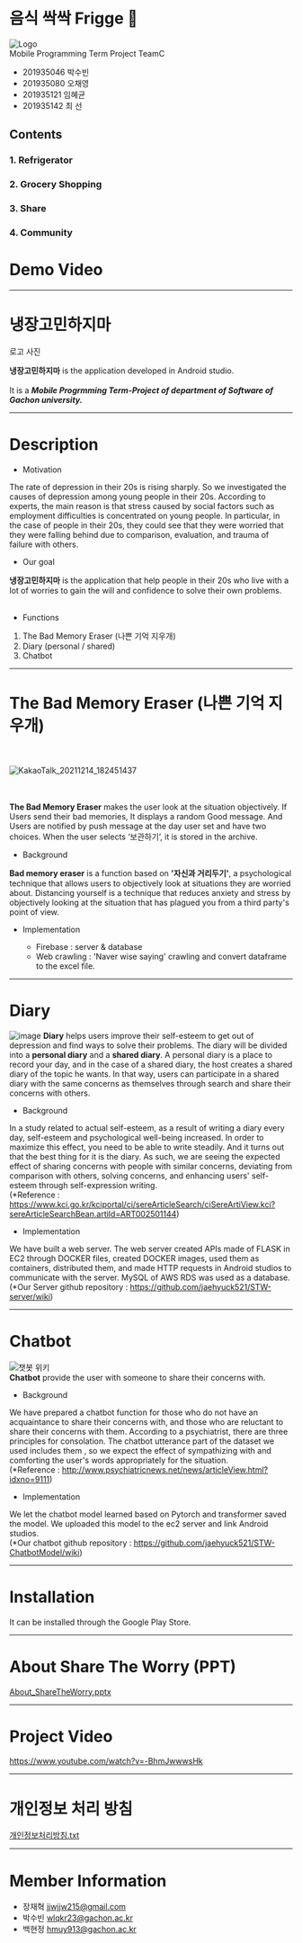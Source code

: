 # 음식 싹싹 Frigge 🥙
![Logo](https://user-images.githubusercontent.com/96913056/173311744-a3eb35f7-8fc3-44ea-a5a5-6f82a70f83cd.png) <br>
Mobile Programming Term Project TeamC <br>
* 201935046 박수빈 <br>
* 201935080 오채영 <br>
* 201935121 임혜균 <br>
* 201935142 최  선 <br>

## Contents
### 1. Refrigerator

### 2. Grocery Shopping

### 3. Share

### 4. Community


# Demo Video


***
# 냉장고민하지마

로고 사진

**냉장고민하지마** is the application developed in Android studio.<br><br>
It is a **_Mobile Progrmming Term-Project of department of Software of Gachon university._**<br>
***
# Description

* Motivation

The rate of depression in their 20s is rising sharply. So we investigated the causes of depression among young people in their 20s. According to experts, the main reason is that stress caused by social factors such as employment difficulties is concentrated on young people. In particular, in the case of people in their 20s, they could see that they were worried that they were falling behind due to comparison, evaluation, and trauma of failure with others.

* Our goal

**냉장고민하지마** is the application that help people in their 20s who live with a lot of worries to gain the will and confidence to solve their own problems.<br><br>

* Functions

1. The Bad Memory Eraser (나쁜 기억 지우개)
2. Diary (personal / shared)
3. Chatbot

***
# The Bad Memory Eraser (나쁜 기억 지우개)
<br><br>
![KakaoTalk_20211214_182451437](https://user-images.githubusercontent.com/94924853/145970540-31c77f50-1800-4c21-ab9f-49ac483f2ac8.jpg)<br><br><br>

**The Bad Memory Eraser** makes the user look at the situation objectively.
If Users send their bad memories, It displays a random Good message. And Users are notified by push message at the day user set and have two choices. When the user selects ‘보관하기’, it is stored in the archive. 

* Background

**Bad memory eraser** is a function based on **'자신과 거리두기'**, a psychological technique that allows users to objectively look at situations they are worried about. Distancing yourself is a technique that reduces anxiety and stress by objectively looking at the situation that has plagued you from a third party's point of view.

* Implementation

   * Firebase : server & database
   * Web crawling : 'Naver wise saying' crawling and convert dataframe to the excel file.

***
# Diary
![image](https://user-images.githubusercontent.com/94924853/145975927-e1431716-aae3-4425-96d4-0f7b290e0c8e.png)
**Diary** helps users improve their self-esteem to get out of depression and find ways to solve their problems.
The diary will be divided into a **personal diary** and a **shared diary**. A personal diary is a place to record your day, and in the case of a shared diary, the host creates a shared diary of the topic he wants. In that way, users can participate in a shared diary with the same concerns as themselves through search and share their concerns with others.

* Background

In a study related to actual self-esteem, as a result of writing a diary every day, self-esteem and psychological well-being increased. In order to maximize this effect, you need to be able to write steadily. And it turns out that the best thing for it is the diary. As such, we are seeing the expected effect of sharing concerns with people with similar concerns, deviating from comparison with others, solving concerns, and enhancing users' self-esteem through self-expression writing.<br>
(*Reference : https://www.kci.go.kr/kciportal/ci/sereArticleSearch/ciSereArtiView.kci?sereArticleSearchBean.artiId=ART002501144)

* Implementation

We have built a web server. The web server created APIs made of FLASK in EC2 through DOCKER files, created DOCKER images, used them as containers, distributed them, and made HTTP requests in Android studios to communicate with the server.  MySQL of AWS RDS was used as a database.<br>
(*Our Server github repository : https://github.com/jaehyuck521/STW-server/wiki)

***
# Chatbot
![챗봇 위키](https://user-images.githubusercontent.com/94924853/170637334-d7082526-1266-47e6-badf-53932b5b1b74.png)<br>
**Chatbot** provide the user with someone to share their concerns with.


* Background

We have prepared a chatbot function for those who do not have an acquaintance to share their concerns with, and those who are reluctant to share their concerns with them. According to a psychiatrist, there are three principles for consolation. The chatbot utterance part of the dataset we used includes them , so we expect the effect of sympathizing with and comforting the user's words appropriately for the situation.<br>
(*Reference : http://www.psychiatricnews.net/news/articleView.html?idxno=9111)

* Implementation

We let the chatbot model learned based on Pytorch and transformer saved the model. We uploaded this model to the ec2 server and link Android studios. <br>
(*Our chatbot github repository : https://github.com/jaehyuck521/STW-ChatbotModel/wiki)

***

# Installation

It can be installed through the Google Play Store.

***
# About Share The Worry (PPT)

[About_ShareTheWorry.pptx](https://github.com/parksubin1313/STW/files/8784262/About_ShareTheWorry.pptx)

***
# Project Video

https://www.youtube.com/watch?v=-BhmJwwwsHk

***
# 개인정보 처리 방침

[개인정보처리방침.txt](https://github.com/parksubin1313/STW/files/8784279/default.txt)

***
# Member Information

- 장재혁 jjwjjw215@gmail.com
- 박수빈 wlqkr23@gachon.ac.kr
- 백현정 hmuy913@gachon.ac.kr

